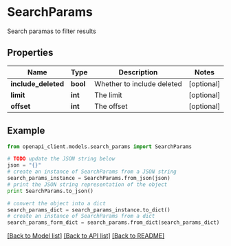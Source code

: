 # SearchParams

Search paramas to filter results

## Properties
Name | Type | Description | Notes
------------ | ------------- | ------------- | -------------
**include_deleted** | **bool** | Whether to include deleted | [optional] 
**limit** | **int** | The limit | [optional] 
**offset** | **int** | The offset | [optional] 

## Example

```python
from openapi_client.models.search_params import SearchParams

# TODO update the JSON string below
json = "{}"
# create an instance of SearchParams from a JSON string
search_params_instance = SearchParams.from_json(json)
# print the JSON string representation of the object
print SearchParams.to_json()

# convert the object into a dict
search_params_dict = search_params_instance.to_dict()
# create an instance of SearchParams from a dict
search_params_form_dict = search_params.from_dict(search_params_dict)
```
[[Back to Model list]](../ccloud/README.md#documentation-for-models) [[Back to API list]](../ccloud/README.md#documentation-for-api-endpoints) [[Back to README]](../ccloud/README.md)


